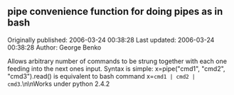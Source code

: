 ## pipe convenience function for doing pipes as in bash

Originally published: 2006-03-24 00:38:28
Last updated: 2006-03-24 00:38:28
Author: George Benko

Allows arbitrary number of commands to be strung together with each one feeding into the next ones input. Syntax is simple: x=pipe("cmd1", "cmd2", "cmd3").read() is equivalent to bash command x=`cmd1 | cmd2 | cmd3`.\n\nWorks under python 2.4.2